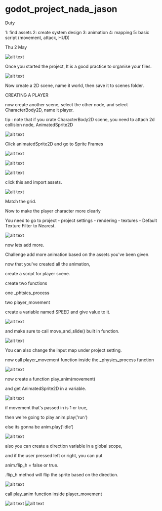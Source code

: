 # godot_project_nada_jason


Duty

1: find assets
2: create system design
3: animation
4: mapping
5: basic script (movement, attack, HUD)

Thu 2 May


![alt text](image.png)

Once you started the project, It is a good practice to organise your files.


![alt text](image-1.png)

Now create a 2D scene, name it world, then save it to scenes folder.


CREATING A PLAYER

now create another scene, select the other node, and select CharacterBody2D, name it player.

tip : note that if you crate CharacterBody2D scene, you need to attach 2d collision node, AnimatedSprite2D


![alt text](image-2.png)

Click animatedSprite2D and go to Sprite Frames

![alt text](image-3.png)

![alt text](image-4.png)

![alt text](image-5.png)

click this and import assets.

![alt text](image-6.png)

Match the grid.

Now to make the player character more clearly 

You need to go to project - project settings - rendering - textures - Default Texture Filter to Nearest.

![alt text](image-7.png)

now lets add more.

Challenge add more animation based on the assets you've been given. 

now that you've created all the animation,

create  a script for player scene.

create two functions 

one _phtsics_process

two player_movement

create a variable named SPEED and give value to it.

![alt text](image-10.png)

and make sure to call move_and_slide() built in function.

![alt text](image-11.png)

You can also change the input map under project setting.

now call player_movement function inside the 
_physics_process function


![alt text](image-12.png)


now create a function play_anim(movement)

and get AnimatedSprite2D in a variable.

![alt text](image-13.png)

if movement that's passed in is 1 or true, 

then we're going to play anim.play('run')

else its gonna be anim.play('idle')

![alt text](image-14.png)

also you can create a direction variable in a global scope, 

and if the user pressed left or right, you can put 

anim.flip_h = false or true.

.flip_h method will flip the sprite based on the direction.


![alt text](image-15.png)

call play_anim function inside player_movement

![alt text](image-16.png)
![alt text](image-17.png)